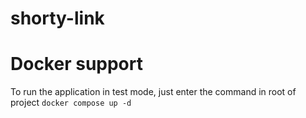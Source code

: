 # shorty-link

# Docker support
To run the application in test mode, just enter the command in root of project
`docker compose up -d`
